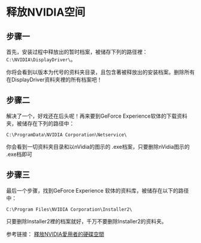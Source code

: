 # 释放NVIDIA空间

## 步骤一


首先，安装过程中释放出的暂时档案，被储存下列的路径裡：  `C:\NVIDIA\DisplayDriver\`。

你将会看到以版本为代号的资料夹目录，且包含著被释放出的安装档案。删除所有在DisplayDriver资料夹裡的所有档案吧！



## 步骤二


解决了一个，好戏还在后头呢！再来要到GeForce Experience软体的下载资料夹，被储存在下列的路径中：

`C:\ProgramData\NVIDIA Corporation\Netservice\`

你会看到一切资料夹目录和以nVidia的图示的 .exe档案，只要删除nVidia图示的 .exe档即可



## 步骤三


最后一个步骤，找到GeForce Experience 软体的资料库，被储存在以下的路径中：

`C:\Program Files\NVIDIA Corporation\Installer2\`

只要删除Installer2裡的档案就好，千万不要删除Installer2的资料夹。



参考链接： [釋放NVIDIA愛用者的硬碟空間](https://tw.msi.com/blog/%E6%98%A5%E5%AD%A3%E5%A4%A7%E6%8E%83%E9%99%A4%EF%BC%9A%E9%87%8B%E6%94%BEnvidia%E6%84%9B%E7%94%A8%E8%80%85%E7%9A%84%E7%A1%AC%E7%A2%9F%E7%A9%BA%E9%96%93)





